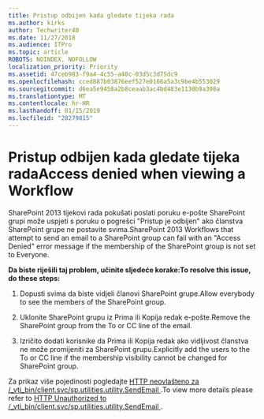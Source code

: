 ```yaml
---
title: Pristup odbijen kada gledate tijeka rada
ms.author: kirks
author: Techwriter40
ms.date: 11/27/2018
ms.audience: ITPro
ms.topic: article
ROBOTS: NOINDEX, NOFOLLOW
localization_priority: Priority
ms.assetid: 47ceb983-f9a4-4c55-a40c-03d5c3d75dc9
ms.openlocfilehash: cced887b03876eef527e0166a5a3c9be4b553029
ms.sourcegitcommit: d6ea5e9458a2b8ceaab3ac4bd483e1130b9a398a
ms.translationtype: MT
ms.contentlocale: hr-HR
ms.lasthandoff: 01/15/2019
ms.locfileid: "28279815"
---
```

# <a name="access-denied-when-viewing-a-workflow"></a><span data-ttu-id="76b1e-102">Pristup odbijen kada gledate tijeka rada</span><span class="sxs-lookup"><span data-stu-id="76b1e-102">Access denied when viewing a Workflow</span></span>

<span data-ttu-id="76b1e-103">SharePoint 2013 tijekovi rada pokušati poslati poruku e-pošte SharePoint grupi može uspjeti s poruku o pogrešci "Pristup je odbijen" ako članstva SharePoint grupe ne postavite svima.</span><span class="sxs-lookup"><span data-stu-id="76b1e-103">SharePoint 2013 Workflows that attempt to send an email to a SharePoint group can fail with an "Access Denied" error message if the membership of the SharePoint group is not set to Everyone.</span></span>
  
 <span data-ttu-id="76b1e-104">**Da biste riješili taj problem, učinite sljedeće korake:**</span><span class="sxs-lookup"><span data-stu-id="76b1e-104">**To resolve this issue, do these steps:**</span></span>
  
 1. <span data-ttu-id="76b1e-105">Dopusti svima da biste vidjeli članovi SharePoint grupe.</span><span class="sxs-lookup"><span data-stu-id="76b1e-105">Allow everybody to see the members of the SharePoint group.</span></span> 
  
 2. <span data-ttu-id="76b1e-106">Uklonite SharePoint grupu iz Prima ili Kopija redak e-pošte.</span><span class="sxs-lookup"><span data-stu-id="76b1e-106">Remove the SharePoint group from the To or CC line of the email.</span></span> 
  
 3. <span data-ttu-id="76b1e-107">Izričito dodati korisnike da Prima ili Kopija redak ako vidljivost članstva ne može promijeniti za SharePoint grupu.</span><span class="sxs-lookup"><span data-stu-id="76b1e-107">Explicitly add the users to the To or CC line if the membership visibility cannot be changed for SharePoint group.</span></span> 
  
<span data-ttu-id="76b1e-108">Za prikaz više pojedinosti pogledajte [HTTP neovlašteno za /_vti_bin/client.svc/sp.utilities.utility.SendEmail ](https://go.microsoft.com/fwlink/?linkid=2044694&amp;clcid=0x409).</span><span class="sxs-lookup"><span data-stu-id="76b1e-108">To view more details please refer to [HTTP Unauthorized to /_vti_bin/client.svc/sp.utilities.utility.SendEmail ](https://go.microsoft.com/fwlink/?linkid=2044694&amp;clcid=0x409).</span></span>
  

